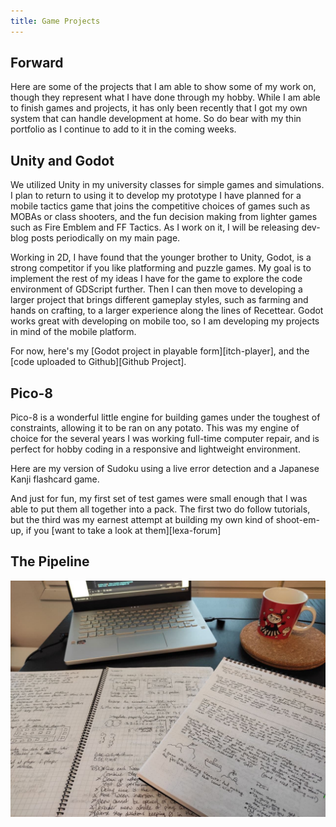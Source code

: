 ```yaml
---
title: Game Projects
---
```


## Forward

Here are some of the projects that I am able to show some of my work on, though they represent what I have done through my hobby. While I am able to finish games and projects, it has only been recently that I got my own system that can handle development at home. So do bear with my thin portfolio as I continue to add to it in the coming weeks.

## Unity and Godot

We utilized Unity in my university classes for simple games and simulations. I plan to return to using it to develop my prototype I have planned for a mobile tactics game that joins the competitive choices of games such as MOBAs or class shooters, and the fun decision making from lighter games such as Fire Emblem and FF Tactics. As I work on it, I will be releasing dev-blog posts periodically on my main page.

Working in 2D, I have found that the younger brother to Unity, Godot, is a strong competitor if you like platforming and puzzle games. My goal is to implement the rest of my ideas I have for the game to explore the code environment of GDScript further. Then I can then move to developing a larger project that brings different gameplay styles, such as farming and hands on crafting, to a larger experience along the lines of Recettear. Godot works great with developing on mobile too, so I am developing my projects in mind of the mobile platform.

For now, here's my [Godot project in playable form][itch-player], and the [code uploaded to Github][Github Project].

## Pico-8

Pico-8 is a wonderful little engine for building games under the toughest of constraints, allowing it to be ran on any potato. This was my engine of choice for the several years I was working full-time computer repair, and is perfect for hobby coding in a responsive and lightweight environment.

Here are my version of Sudoku using a live error detection and a Japanese Kanji flashcard game.

And just for fun, my first set of test games were small enough that I was able to put them all together into a pack. The first two do follow tutorials, but the third was my earnest attempt at building my own kind of shoot-em-up, if you [want to take a look at them][lexa-forum]

## The Pipeline

![My desk and notes](/assets/images/BlogPictures/photo_2022-02-15_15-02-59.jpg)
